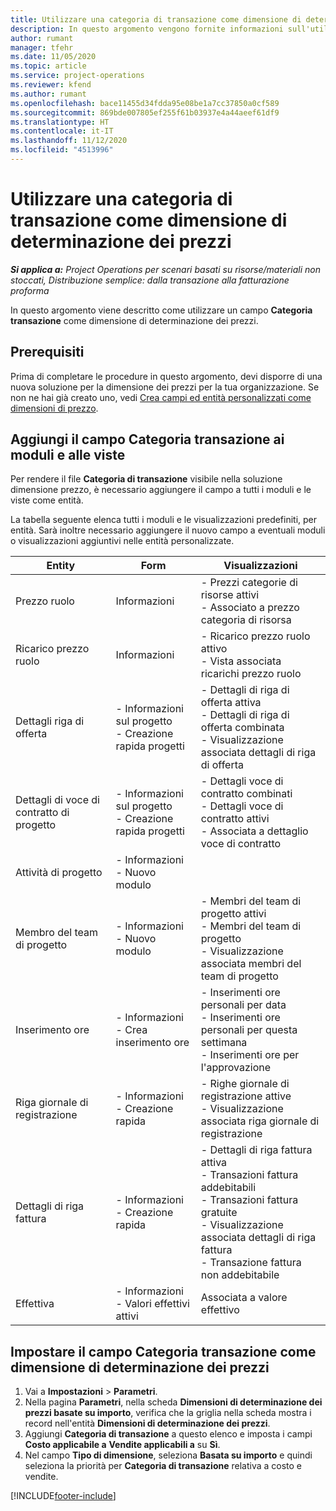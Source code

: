 ```yaml
---
title: Utilizzare una categoria di transazione come dimensione di determinazione dei prezzi
description: In questo argomento vengono fornite informazioni sull'utilizzo di un campo per la categoria delle transazioni come dimensione di determinazione dei prezzi.
author: rumant
manager: tfehr
ms.date: 11/05/2020
ms.topic: article
ms.service: project-operations
ms.reviewer: kfend
ms.author: rumant
ms.openlocfilehash: bace11455d34fdda95e08be1a7cc37850a0cf589
ms.sourcegitcommit: 869bde007805ef255f61b03937e4a44aeef61df9
ms.translationtype: HT
ms.contentlocale: it-IT
ms.lasthandoff: 11/12/2020
ms.locfileid: "4513996"
---
```

# <a name="use-transaction-category-as-a-pricing-dimension"></a>Utilizzare una categoria di transazione come dimensione di determinazione dei prezzi


_**Si applica a:** Project Operations per scenari basati su risorse/materiali non stoccati, Distribuzione semplice: dalla transazione alla fatturazione proforma_


In questo argomento viene descritto come utilizzare un campo **Categoria transazione** come dimensione di determinazione dei prezzi. 

## <a name="prerequisites"></a>Prerequisiti
Prima di completare le procedure in questo argomento, devi disporre di una nuova soluzione per la dimensione dei prezzi per la tua organizzazione. Se non ne hai già creato uno, vedi [Crea campi ed entità personalizzati come dimensioni di prezzo](create-custom-fields-entities-pricing-dimensions.md).

## <a name="add-the-transaction-category-field-to-forms-and-views"></a>Aggiungi il campo Categoria transazione ai moduli e alle viste
Per rendere il file **Categoria di transazione** visibile nella soluzione dimensione prezzo, è necessario aggiungere il campo a tutti i moduli e le viste come entità.

La tabella seguente elenca tutti i moduli e le visualizzazioni predefiniti, per entità. Sarà inoltre necessario aggiungere il nuovo campo a eventuali moduli o visualizzazioni aggiuntivi nelle entità personalizzate.

|  Entity        | Form     |Visualizzazioni        |
| ------------------------------|---------------------------------|----------------------------------|
|  Prezzo ruolo| Informazioni |- Prezzi categorie di risorse attivi<br> - Associato a prezzo categoria di risorsa |
|  Ricarico prezzo ruolo| Informazioni|- Ricarico prezzo ruolo attivo<br>- Vista associata ricarichi prezzo ruolo |
|  Dettagli riga di offerta|- Informazioni sul progetto<br>- Creazione rapida progetti| - Dettagli di riga di offerta attiva<br>- Dettagli di riga di offerta combinata<br>- Visualizzazione associata dettagli di riga di offerta |
|  Dettagli di voce di contratto di progetto|- Informazioni sul progetto<br>- Creazione rapida progetti|- Dettagli voce di contratto combinati<br>- Dettagli voce di contratto attivi<br>- Associata a dettaglio voce di contratto |
|  Attività di progetto|- Informazioni<br>- Nuovo modulo| &nbsp; |
|  Membro del team di progetto|- Informazioni<br>- Nuovo modulo|- Membri del team di progetto attivi<br>- Membri del team di progetto<br>- Visualizzazione associata membri del team di progetto |
|  Inserimento ore|- Informazioni<br>- Crea inserimento ore|- Inserimenti ore personali per data<br>- Inserimenti ore personali per questa settimana<br>- Inserimenti ore per l'approvazione|
|  Riga giornale di registrazione|- Informazioni<br>- Creazione rapida|- Righe giornale di registrazione attive<br>- Visualizzazione associata riga giornale di registrazione|
|  Dettagli di riga fattura|- Informazioni<br>- Creazione rapida|- Dettagli di riga fattura attiva<br>- Transazioni fattura addebitabili<br>- Transazioni fattura gratuite<br>- Visualizzazione associata dettagli di riga fattura <br>- Transazione fattura non addebitabile|
|  Effettiva|- Informazioni<br>- Valori effettivi attivi| Associata a valore effettivo |

## <a name="set-up-the-transaction-category-field-as-a-pricing-dimension"></a>Impostare il campo Categoria transazione come dimensione di determinazione dei prezzi

1. Vai a **Impostazioni** > **Parametri**. 
2. Nella pagina **Parametri**, nella scheda **Dimensioni di determinazione dei prezzi basate su importo**, verifica che la griglia nella scheda mostra i record nell'entità **Dimensioni di determinazione dei prezzi**.
3. Aggiungi **Categoria di transazione** a questo elenco e imposta i campi **Costo applicabile a** **Vendite applicabili a** su **Sì**.
4. Nel campo **Tipo di dimensione**, seleziona **Basata su importo** e quindi seleziona la priorità per **Categoria di transazione** relativa a costo e vendite.


[!INCLUDE[footer-include](../includes/footer-banner.md)]